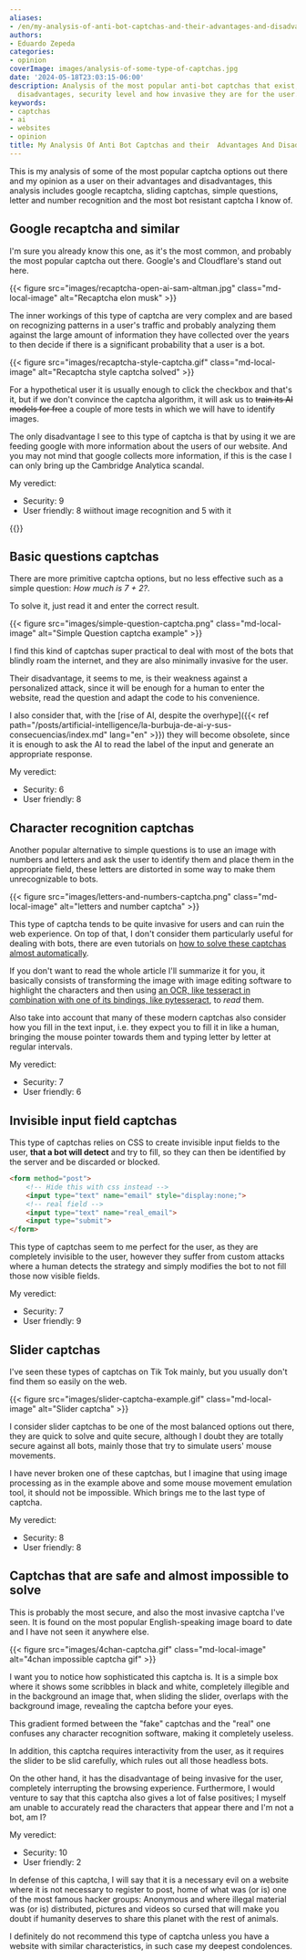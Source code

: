 ```yaml
---
aliases:
- /en/my-analysis-of-anti-bot-captchas-and-their-advantages-and-disadvantages/
authors:
- Eduardo Zepeda
categories:
- opinion
coverImage: images/analysis-of-some-type-of-captchas.jpg
date: '2024-05-18T23:03:15-06:00'
description: Analysis of the most popular anti-bot captchas that exist, advantages,
  disadvantages, security level and how invasive they are for the user.
keywords:
- captchas
- ai
- websites
- opinion
title: My Analysis Of Anti Bot Captchas and their  Advantages And Disadvantages
---
```


This is my analysis of some of the most popular captcha options out there and my opinion as a user on their advantages and disadvantages, this analysis includes google recaptcha, sliding captchas, simple questions, letter and number recognition and the most bot resistant captcha I know of.

## Google recaptcha and similar

I'm sure you already know this one, as it's the most common, and probably the most popular captcha out there. Google's and Cloudflare's stand out here.

{{< figure src="images/recaptcha-open-ai-sam-altman.jpg" class="md-local-image" alt="Recaptcha elon musk" >}}

The inner workings of this type of captcha are very complex and are based on recognizing patterns in a user's traffic and probably analyzing them against the large amount of information they have collected over the years to then decide if there is a significant probability that a user is a bot.

{{< figure src="images/recaptcha-style-captcha.gif" class="md-local-image" alt="Recaptcha style captcha solved" >}}

For a hypothetical user it is usually enough to click the checkbox and that's it, but if we don't convince the captcha algorithm, it will ask us to ~~train its AI models for free~~ a couple of more tests in which we will have to identify images.

The only disadvantage I see to this type of captcha is that by using it we are feeding google with more information about the users of our website. And you may not mind that google collects more information, if this is the case I can only bring up the Cambridge Analytica scandal.

My veredict:
- Security: 9
- User friendly: 8 wiithout image recognition and 5 with it

{{<ad>}}

## Basic questions captchas

There are more primitive captcha options, but no less effective such as a simple question: *How much is 7 + 2?*. 

To solve it, just read it and enter the correct result.

{{< figure src="images/simple-question-captcha.png" class="md-local-image" alt="Simple Question captcha example" >}}

I find this kind of captchas super practical to deal with most of the bots that blindly roam the internet, and they are also minimally invasive for the user. 

Their disadvantage, it seems to me, is their weakness against a personalized attack, since it will be enough for a human to enter the website, read the question and adapt the code to his convenience.

I also consider that, with the [rise of AI, despite the overhype]({{< ref path="/posts/artificial-intelligence/la-burbuja-de-ai-y-sus-consecuencias/index.md" lang="en" >}}) they will become obsolete, since it is enough to ask the AI to read the label of the input and generate an appropriate response.

My veredict:
- Security: 6
- User friendly: 8

## Character recognition captchas

Another popular alternative to simple questions is to use an image with numbers and letters and ask the user to identify them and place them in the appropriate field, these letters are distorted in some way to make them unrecognizable to bots.

{{< figure src="images/letters-and-numbers-captcha.png" class="md-local-image" alt="letters and number captcha" >}}

This type of captcha tends to be quite invasive for users and can ruin the web experience. On top of that, I don't consider them particularly useful for dealing with bots, there are even tutorials on [how to solve these captchas almost automatically](https://medium.com/lemontech-engineering/breaking-captchas-from-scracth-almost-753895fade8a#?).

If you don't want to read the whole article I'll summarize it for you, it basically consists of transforming the image with image editing software to highlight the characters and then using [an OCR, like tesseract in combination with one of its bindings, like pytesseract](/en/python/ocr-with-tesseract-python-and-pytesseract/), to *read* them.

Also take into account that many of these modern captchas also consider how you fill in the text input, i.e. they expect you to fill it in like a human, bringing the mouse pointer towards them and typing letter by letter at regular intervals.

My veredict:
- Security: 7
- User friendly: 6

## Invisible input field captchas

This type of captchas relies on CSS to create invisible input fields to the user, **that a bot will detect** and try to fill, so they can then be identified by the server and be discarded or blocked.

``` html
<form method="post">
    <!-- Hide this with css instead -->
    <input type="text" name="email" style="display:none;">
    <!-- real field -->
    <input type="text" name="real_email">
    <input type="submit">
</form>
```

This type of captchas seem to me perfect for the user, as they are completely invisible to the user, however they suffer from custom attacks where a human detects the strategy and simply modifies the bot to not fill those now visible fields.

My veredict:
- Security: 7
- User friendly: 9

## Slider captchas

I've seen these types of captchas on Tik Tok mainly, but you usually don't find them so easily on the web.

{{< figure src="images/slider-captcha-example.gif" class="md-local-image" alt="Slider captcha" >}}

I consider slider captchas to be one of the most balanced options out there, they are quick to solve and quite secure, although I doubt they are totally secure against all bots, mainly those that try to simulate users' mouse movements.

I have never broken one of these captchas, but I imagine that using image processing as in the example above and some mouse movement emulation tool, it should not be impossible. Which brings me to the last type of captcha.

My veredict:
- Security: 8
- User friendly: 8

## Captchas that are safe and almost impossible to solve

This is probably the most secure, and also the most invasive captcha I've seen. It is found on the most popular English-speaking image board to date and I have not seen it anywhere else.

{{< figure src="images/4chan-captcha.gif" class="md-local-image" alt="4chan impossible captcha gif" >}}

I want you to notice how sophisticated this captcha is. It is a simple box where it shows some scribbles in black and white, completely illegible and in the background an image that, when sliding the slider, overlaps with the background image, revealing the captcha before your eyes. 

This gradient formed between the "fake" captchas and the "real" one confuses any character recognition software, making it completely useless.

In addition, this captcha requires interactivity from the user, as it requires the slider to be slid carefully, which rules out all those headless bots.

On the other hand, it has the disadvantage of being invasive for the user, completely interrupting the browsing experience. Furthermore, I would venture to say that this captcha also gives a lot of false positives; I myself am unable to accurately read the characters that appear there and I'm not a bot, am I?

My veredict:
- Security: 10
- User friendly: 2

In defense of this captcha, I will say that it is a necessary evil on a website where it is not necessary to register to post, home of what was (or is) one of the most famous hacker groups: Anonymous and where illegal material was (or is) distributed, pictures and videos so cursed that will make you doubt if humanity deserves to share this planet with the rest of animals.

I definitely do not recommend this type of captcha unless you have a website with similar characteristics, in such case my deepest condolences.